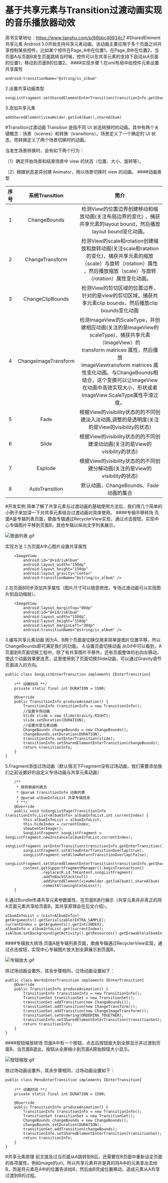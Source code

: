 # 基于共享元素与Transition过渡动画实现的音乐播放器动效
简书文章地址：https://www.jianshu.com/p/66bbc46934c7
#SharedElement共享元素
Andriod 5.0开始支持共享元素动画，该动画主要应用于多个页面之间共享控制某些控件。比如某个控件在Page_A中在位置1，在Page_B中在位置2，当页面A与页面B发生页面跳转当时候，控件可以在共享元素的支持下自动从A页面的位置1，移动到页面B的位置2。
####实现步骤
1.在xml布局中给控件元素设置共享属性
```
android:transitionName="@string/iv_album"
```
2.设置共享动画类型
```
songListFragment.setSharedElementEnterTransition(transitionInfo.getSharedElementEnterTransition());
```
3.添加共享元素
```
addSharedElement(viewHolder.getIvAlbum(),shareAlbum)
```
#Transition过渡动画
Transition 是指不同 UI 状态转换时的动画。其中有两个关键概念：场景（scenes）和转换（transitions）。场景定义了一个确定的 UI 状态，而转换定义了两个场景切换时的动画。

当发生场景转换时，会有如下两个行为：

（1）确定开始场景和结束场景中 view 的状态（位置、大小、旋转等）。

（2）根据状态差异创建 Animator，用以场景切换时 view 的动画。
####动画类型

| 序号        | 系统Transition          | 简介  |
| :-------: |:-------------------:| :-----:| 
| 1    | ChangeBounds | 检测View的位置边界创建移动和缩放动画(关注布局边界的变化) ，捕获共享元素的layout bound，然后播放layout bound变化动画。|
| 2    | ChangeTransform| 检测View的scale和rotation创建缩放和旋转动画(关注scale和ratation的变化)，捕获共享元素的缩放（scale）与旋转（rotation）属性 ，然后播放缩放（scale）与旋转（rotation）属性变化动画。 |  
| 3 | ChangeClipBounds|    检测View的剪切区域的位置边界，针对的是view的剪切区域，捕获共享元素clip bounds，然后播放clip bounds变化动画|
| 4 | ChangeImageTransform|    检测ImageView的ScaleType，并创建相应动画(关注的是ImageView的scaleType)，捕获共享元素（ImageView）的transform matrices 属性，然后播放ImageViewtransform matrices 属性变化动画。与ChangeBounds相结合，这个变换可以让ImageView在动画中高效实现大小，形状或者ImageView.ScaleType属性平滑过度。|
| 5 | Fade|    根据View的visibility状态的的不同创建淡入淡动画,调整的是透明度(关注的是View的visibility的状态)|
| 6 | Slide|    根据View的visibility状态的的不同创建滑动动画(关注的是View的visibility的状态)|
| 7 | Explode|    根据View的visibility状态的的不同创建分解动画(关注的是View的visibility的状态)|
| 8 | AutoTransition|    默认动画，ChangeBounds、Fade动画的集合|


#开发实例
简单了解了共享元素与过渡动画的基础使用方法后，我们用几个简单的小例子来加深一下对共享元素结合过渡动画对具体使用。
####专辑平移转场
页面A是专辑列表页面，歌曲专辑通过RecyclerView实现，通过点击按钮，实现中心专辑图片平移到页面B，其他专辑以纵向文字列表展示。

![歌曲列表.gif](https://upload-images.jianshu.io/upload_images/7034854-2f0e08625c375978.gif?imageMogr2/auto-orient/strip)

实现方法
1.为页面A中心图片设置共享属性
```
    <ImageView
        android:id="@+id/ivAlbum"
        android:layout_width="150dp"
        android:layout_height="150dp"
        android:layout_gravity="center"
        android:transitionName="@string/iv_album" />
```
2.在页面B同步添加共享属性（图片尺寸可以随意修改，专场过渡动画可以实现图片到自动缩放）。
```
    <ImageView
        android:layout_marginTop="80dp"
        android:id="@+id/ivAlbum"
        android:layout_width="150dp"
        android:layout_height="150dp"
        android:layout_marginLeft="30dp"
        android:transitionName="@string/iv_album" />
```
3.编写共享元素动画
因为A、B两个页面是切换仅用来简单是图片位置平移，所以ChangeBounds即可满足我们的功能。
4.设置页面切换动画
从Gif中可以看到，A页面到B页面切换工程中，除了有共享图片平移外，还有页面整体的右向左移动，使这个动画效果更连贯，这里使用到了页面切换Slide动画，可以通过Gravity调节页面进入的方向。
```
public class SongListEnterTransition implements IEnterTransition{

    /** 动画时间 **/
    private static final int DURATION = 1500;

    @Override
    public TransitionInfo produceAnimation() {
        TransitionInfo transitionInfo = new TransitionInfo();
        //设置专场动画
        Slide slide = new Slide(Gravity.RIGHT);
        slide.setDuration(DURATION);
        //设置共享元素动画
        ChangeBounds changeBounds = new ChangeBounds();
        changeBounds.setDuration(DURATION);
        transitionInfo.setEnterTransition(slide);
        transitionInfo.setSharedElementEnterTransition(changeBounds);
        return transitionInfo;
    }
}
```
5.Fragment添加过场动画（默认情况下Fragment没有过场动画，我们需要添加我们之前设置好的自定义专场动画与共享元素动画）
```
    /**
     * 跳转歌曲列表页
     * @param transitionInfo 动画列表
     * @param albumInfoList 共享专辑信息
     * **/
    @Override
    public void toSongListPage(TransitionInfo transitionInfo,List<AlbumInfo> albumInfoList,int currentIndex) {
        this.albumInfoList = albumInfoList;
        this.hideIndex = currentIndex;
        showCenterImage();
        SongListFragment songListFragment = SongListFragment.newInstance(albumInfoList,currentIndex);
        songListFragment.setEnterTransition(transitionInfo.getEnterTransition());
        songListFragment.setAllowEnterTransitionOverlap(true);
        songListFragment.setAllowReturnTransitionOverlap(false);
        songListFragment.setSharedElementEnterTransition(transitionInfo.getSharedElementEnterTransition());
        context.getSupportFragmentManager().beginTransaction()
                .replace(R.id.fmContent,songListFragment)
                .addToBackStack(null)
                .addSharedElement(viewHolder.getIvAlbum(),shareAlbum)
                .commitAllowingStateLoss();
    }
```
6.通过Bundle传递共享元素参数属性，在页面B进行展示（共享元素并非真正的将A页面元素共享给页面B，其共享原理会在后文介绍）。
```
albumInfoList = (List<AlbumInfo>) getArguments().getSerializable(EXTRA_SAMPLE);
currentIndex = getArguments().getInt(INDEX);
albumInfo = albumInfoList.get(currentIndex);
ivAlbum.setBackground(getActivity().getResources().getDrawable(albumInfo.getPicture()));
```
####专辑放大转场
页面A是专辑列表页面，歌曲专辑通过RecyclerView实现，通过点击按钮，实现中心专辑图片放大到全屏展示到页面B。

![专辑放大.gif](https://upload-images.jianshu.io/upload_images/7034854-8dd86db9a1173a40.gif?imageMogr2/auto-orient/strip)

除过场动画设置外，其余步骤相同，过场动画设置如下：
```
public class WordsEnterTransition implements IEnterTransition{
    @Override
    public TransitionInfo produceAnimation() {
        TransitionInfo transitionInfo = new TransitionInfo();
        TransitionSet transitionSet = new TransitionSet();
        transitionSet.addTransition(new ChangeBounds());
        transitionSet.addTransition(new ChangeTransform());
        transitionSet.addTransition(new ChangeImageTransform());
        transitionSet.setOrdering(ORDERING_TOGETHER);
        transitionInfo.setSharedElementEnterTransition(transitionSet);
        return transitionInfo;
    }
}
```
####按钮缩放转场
页面A中有一个按钮，点击后按钮放大到全屏显示并过渡到页面B，当页面B退出，按钮从全屏缩小到页面A原始按钮大小显示。

![按钮缩放.gif](https://upload-images.jianshu.io/upload_images/7034854-cefb984a397f8b67.gif?imageMogr2/auto-orient/strip)

除过场动画设置外，其余步骤相同，过场动画设置如下：
```
public class MenuEnterTransition implements IEnterTransition{

    /** 动画时间 **/
    private static final int DURATION = 1500;

    @Override
    public TransitionInfo produceAnimation() {
        TransitionInfo transitionInfo = new TransitionInfo();
        TransitionSet transitionSet = new TransitionSet();
        ChangeBounds changeBounds = new ChangeBounds();
        changeBounds.setDuration(DURATION);
        transitionSet.addTransition(changeBounds);
        transitionInfo.setSharedElementEnterTransition(transitionSet);
        return transitionInfo;
    }
}
```
#共享元素原理
前文提及过当页面从A跳转到B后，还需要在B页面中重新设定页面的各项属性，例如image的url。所以共享元素并非是真的将A中的元素拿出去给B，而是将元素在A中的位置告诉给B，然后由B完成位置移动，造成元素从A共享过渡到B的过程。

